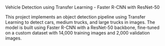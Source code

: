 Vehicle Detection using Transfer Learning - Faster R-CNN with ResNet-50

This project implements an object detection pipeline using Transfer Learning to detect cars, medium trucks, and large trucks in images. The model is built using Faster R-CNN with a ResNet-50 backbone, fine-tuned on a custom dataset with 14,000 training images and 2,000 validation images.

